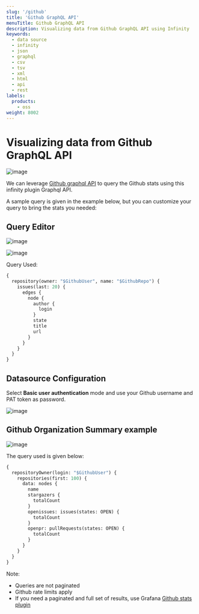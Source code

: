 ```yaml
---
slug: '/github'
title: 'Github GraphQL API'
menuTitle: Github GraphQL API
description: Visualizing data from Github GraphQL API using Infinity
keywords:
  - data source
  - infinity
  - json
  - graphql
  - csv
  - tsv
  - xml
  - html
  - api
  - rest
labels:
  products:
    - oss
weight: 8002
---
```


# Visualizing data from Github GraphQL API

![image](https://user-images.githubusercontent.com/153843/93846498-1d9abf80-fc9c-11ea-90ed-4c569b088d99.png#center)

We can leverage [Github graphql API](https://docs.github.com/en/graphql) to query the Github stats using this infinity plugin Graphql API.

A sample query is given in the example below, but you can customize your query to bring the stats you needed:

## Query Editor

![image](https://user-images.githubusercontent.com/153843/93736996-d3510a00-fbd9-11ea-8c05-065758d66e82.png#center)

![image](https://user-images.githubusercontent.com/153843/93737011-e1068f80-fbd9-11ea-8c82-ea516f83cf3d.png#center)

Query Used:

```graphql
{
  repository(owner: "$GithubUser", name: "$GithubRepo") {
    issues(last: 20) {
      edges {
        node {
          author {
            login
          }
          state
          title
          url
        }
      }
    }
  }
}
```

## Datasource Configuration

Select **Basic user authentication** mode and use your Github username and PAT token as password.

![image](https://user-images.githubusercontent.com/153843/93736929-b1578780-fbd9-11ea-9413-5585ff79d3a8.png#center)

## Github Organization Summary example

![image](https://user-images.githubusercontent.com/153843/93846498-1d9abf80-fc9c-11ea-90ed-4c569b088d99.png#center)

The query used is given below: 

```graphql
{
  repositoryOwner(login: "$GithubUser") {
    repositories(first: 100) {
      data: nodes {
        name
        stargazers {
          totalCount
        }
        openissues: issues(states: OPEN) {
          totalCount
        }
        openpr: pullRequests(states: OPEN) {
          totalCount
        }
      }
    }
  }
}
```

Note:

- Queries are not paginated
- Github rate limits apply
- If you need a paginated and full set of results, use Grafana [Github stats plugin](https://grafana.com/grafana/plugins/grafana-github-datasource)
